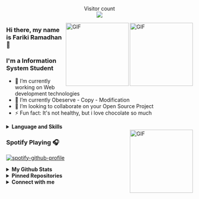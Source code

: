 <!--
**N1ght420/N1ght420** is a ✨ _special_ ✨ repository because its `README.md` (this file) appears on your GitHub profile.

Here are some ideas to get you started:

- 🔭 I’m currently working on ...
- 🌱 I’m currently learning ...
- 👯 I’m looking to collaborate on ...
- 🤔 I’m looking for help with ...
- 💬 Ask me about ...
- 📫 How to reach me: ...
- 😄 Pronouns: ...
- ⚡ Fun fact: ...
-->

<p align="center"> 
  Visitor count<br>
  <img src="https://profile-counter.glitch.me/farikicode/count.svg" />
</p>

<img align="right" alt="GIF" height="170px" src="https://media.giphy.com/media/du3J3cXyzhj75IOgvA/giphy.gif" />
<img align="right" alt="GIF" height="170px" src="https://media.giphy.com/media/MeJgB3yMMwIaHmKD4z/giphy.gif" />

### Hi there, my name is Fariki Ramadhan 👋
### I'm a Information System Student

- 🔭 I’m currently working on Web development technologies
- 🌱 I’m currently Obeserve - Copy - Modification
- 👯 I’m looking to collaborate on your Open Source Project
- ⚡ Fun fact: It's not healthy, but i love chocolate so much
<details>
  <summary><b>Language and Skills</b></summary>
  <p align="center">
    <a href="https://www.arduino.cc/" target="_blank"><img src="https://cdn.worldvectorlogo.com/logos/arduino-1.svg" alt="arduino" width="40" height="40"/></a>
    <a href="https://www.gnu.org/software/bash/" target="_blank"><img src="https://www.vectorlogo.zone/logos/gnu_bash/gnu_bash-icon.svg" alt="bash" width="40" height="40"/></a>
    <a href="https://codeigniter.com" target="_blank"><img src="https://cdn.worldvectorlogo.com/logos/codeigniter.svg" alt="codeigniter" width="40" height="40"/></a>
    <a href="https://cloud.google.com" target="_blank"><img src="https://www.vectorlogo.zone/logos/google_cloud/google_cloud-icon.svg" alt="gcp" width="40" height="40"/></a>
    <a href="https://git-scm.com/" target="_blank"><img src="https://www.vectorlogo.zone/logos/git-scm/git-scm-icon.svg" alt="git" width="40" height="40"/></a>
    <a href="https://www.w3.org/html/" target="_blank"><img src="https://devicons.github.io/devicon/devicon.git/icons/html5/html5-original-wordmark.svg" alt="html5" width="40" height="40"/></a>
    <a href="https://laravel.com/" target="_blank"><img src="https://devicons.github.io/devicon/devicon.git/icons/laravel/laravel-plain-wordmark.svg" alt="laravel" width="40" height="40"/></a>
    <a href="https://www.linux.org/" target="_blank"><img src="https://devicons.github.io/devicon/devicon.git/icons/linux/linux-original.svg" alt="linux" width="40" height="40"/></a>
    <a href="https://www.php.net" target="_blank"><img src="https://devicons.github.io/devicon/devicon.git/icons/php/php-original.svg" alt="php" width="40" height="40"/></a>
    <a href="https://www.python.org" target="_blank"><img src="https://devicons.github.io/devicon/devicon.git/icons/python/python-original.svg" alt="python" width="40" height="40"/></a>
  </p>
</details>
<img align="right" alt="GIF" height="170px" src="https://media.giphy.com/media/J5B1Y8QZnzXXbLQIBu/giphy.gif" />

### Spotify Playing 🎧

[![spotify-github-profile](https://spotify-github-profile.vercel.app/api/view?uid=3k5y2ces5jd1d2w0g08kct5ri&cover_image=true&theme=novatorem)](https://spotify-github-profile.vercel.app/api/view?uid=3k5y2ces5jd1d2w0g08kct5ri&redirect=true)

<details>
  <summary><b>My Github Stats</b></summary>
  <img alt="farikicode's github stats" src="https://github-readme-stats.vercel.app/api?username=farikicode&count_private=true&hide=issues&show_icons=true&hide_border=true&include_all_commits=true&line_height=24"/>
  <img align="right" alt="GIF" height="170px" src="https://media.giphy.com/media/dxn6fRlTIShoeBr69N/giphy.gif" />
  <img alt="Top Langs" src="https://github-readme-stats.vercel.app/api/top-langs/?username=N1ght420&layout=compact&hide_border=true"/>
</details>

<details>
  <summary><b>Pinned Repositories</b></summary>
  <p align="center">
  <img alt="Pinned Repository" src="https://github-readme-stats.vercel.app/api/pin/?username=farikicode&repo=personal-api&hide_border=true"/>
  </p>
</details>

<details>
  <summary><b>Connect with me</b></summary>
  <p align="center">
    <i>Let's connect and chat! We are about to Change the World.</i><br><br>
<!--     <a href="https://twitter.com/n1ghtpe0ple420" target="blank"><img align="center" src="https://cdn.jsdelivr.net/npm/simple-icons@3.0.1/icons/twitter.svg" alt="n1ghtpe0ple420" height="30" width="40" /></a> -->
    <a href="https://www.linkedin.com/in/fariki-ramadhan-4a3052199/" target="blank"><img align="center" src="https://cdn.jsdelivr.net/npm/simple-icons@3.0.1/icons/linkedin.svg" alt="fariki-ramadhan-4a3052199" height="30" width="40" /></a>
    <a href="https://fb.com//fariki.code" target="blank"><img align="center" src="https://cdn.jsdelivr.net/npm/simple-icons@3.0.1/icons/facebook.svg" alt="/fariki.code" height="30" width="40" /></a>
    <a href="https://instagram.com/fariki_ramadhan" target="blank"><img align="center" src="https://cdn.jsdelivr.net/npm/simple-icons@3.0.1/icons/instagram.svg" alt="/fariki.code" height="30" width="40" /></a>
<!--     <a href="https://www.youtube.com/c/ucz44r-0tngtx0bjmmejeb4q" target="blank"><img align="center" src="https://cdn.jsdelivr.net/npm/simple-icons@3.0.1/icons/youtube.svg" alt="ucz44r-0tngtx0bjmmejeb4q" height="30" width="40" /></a> -->
  </p>
</details>
